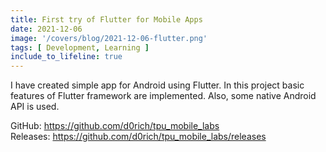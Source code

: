 ```yaml
---
title: First try of Flutter for Mobile Apps
date: 2021-12-06
image: '/covers/blog/2021-12-06-flutter.png'
tags: [ Development, Learning ]
include_to_lifeline: true
---
```


I have created simple app for Android using Flutter. In this project basic features of Flutter framework are implemented. Also, some native Android API is used.

<!--more-->

GitHub: https://github.com/d0rich/tpu_mobile_labs  
Releases: https://github.com/d0rich/tpu_mobile_labs/releases
